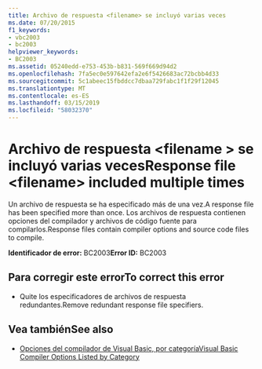 ```yaml
---
title: Archivo de respuesta <filename> se incluyó varias veces
ms.date: 07/20/2015
f1_keywords:
- vbc2003
- bc2003
helpviewer_keywords:
- BC2003
ms.assetid: 05240edd-e753-453b-b831-569f669d94d2
ms.openlocfilehash: 7fa5ec0e597642efa2e6f5426683ac72bcbb4d33
ms.sourcegitcommit: 5c1abeec15fbddcc7dbaa729fabc1f1f29f12045
ms.translationtype: MT
ms.contentlocale: es-ES
ms.lasthandoff: 03/15/2019
ms.locfileid: "58032370"
---
```

# <a name="response-file-filename-included-multiple-times"></a><span data-ttu-id="f8081-102">Archivo de respuesta \<filename > se incluyó varias veces</span><span class="sxs-lookup"><span data-stu-id="f8081-102">Response file \<filename> included multiple times</span></span>
<span data-ttu-id="f8081-103">Un archivo de respuesta se ha especificado más de una vez.</span><span class="sxs-lookup"><span data-stu-id="f8081-103">A response file has been specified more than once.</span></span> <span data-ttu-id="f8081-104">Los archivos de respuesta contienen opciones del compilador y archivos de código fuente para compilarlos.</span><span class="sxs-lookup"><span data-stu-id="f8081-104">Response files contain compiler options and source code files to compile.</span></span>  
  
 <span data-ttu-id="f8081-105">**Identificador de error:** BC2003</span><span class="sxs-lookup"><span data-stu-id="f8081-105">**Error ID:** BC2003</span></span>  
  
## <a name="to-correct-this-error"></a><span data-ttu-id="f8081-106">Para corregir este error</span><span class="sxs-lookup"><span data-stu-id="f8081-106">To correct this error</span></span>  
  
-   <span data-ttu-id="f8081-107">Quite los especificadores de archivos de respuesta redundantes.</span><span class="sxs-lookup"><span data-stu-id="f8081-107">Remove redundant response file specifiers.</span></span>  
  
## <a name="see-also"></a><span data-ttu-id="f8081-108">Vea también</span><span class="sxs-lookup"><span data-stu-id="f8081-108">See also</span></span>

- [<span data-ttu-id="f8081-109">Opciones del compilador de Visual Basic, por categoría</span><span class="sxs-lookup"><span data-stu-id="f8081-109">Visual Basic Compiler Options Listed by Category</span></span>](../../visual-basic/reference/command-line-compiler/compiler-options-listed-by-category.md)
